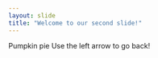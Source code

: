 ```yaml
---
layout: slide
title: "Welcome to our second slide!"
---
```

Pumpkin pie
Use the left arrow to go back!
